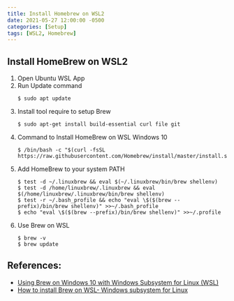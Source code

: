 ```yaml
---
title: Install Homebrew on WSL2
date: 2021-05-27 12:00:00 -0500
categories: [Setup]
tags: [WSL2, Homebrew]
---
```


## Install HomeBrew on WSL2

1. Open Ubuntu WSL App
2. Run Update command
   ```
   $ sudo apt update
   ```
3. Install tool require to setup Brew
   ```
   $ sudo apt-get install build-essential curl file git
   ```
4. Command to Install HomeBrew on WSL Windows 10
   ```
   $ /bin/bash -c "$(curl -fsSL https://raw.githubusercontent.com/Homebrew/install/master/install.sh)"
   ```
5. Add HomeBrew to your system PATH
   ```
   $ test -d ~/.linuxbrew && eval $(~/.linuxbrew/bin/brew shellenv)
   $ test -d /home/linuxbrew/.linuxbrew && eval $(/home/linuxbrew/.linuxbrew/bin/brew shellenv)
   $ test -r ~/.bash_profile && echo "eval \$($(brew --prefix)/bin/brew shellenv)" >>~/.bash_profile
   $ echo "eval \$($(brew --prefix)/bin/brew shellenv)" >>~/.profile
   ```
6. Use Brew on WSL
   ```
   $ brew -v
   $ brew update
   ```

## References:

- [Using Brew on Windows 10 with Windows Subsystem for Linux (WSL)](https://medium.com/@edwardbaeg9/using-homebrew-on-windows-10-with-windows-subsystem-for-linux-wsl-c7f1792f88b3)
- [How to install Brew on WSL- Windows subsystem for Linux](https://www.how2shout.com/linux/install-brew-on-wsl-windows-subsystem-for-linux/)

